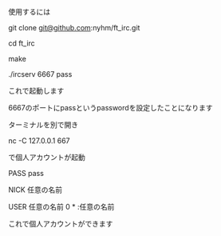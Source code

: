 使用するには

git clone git@github.com:nyhm/ft_irc.git

cd ft_irc

make

./ircserv 6667 pass


これで起動します

6667のポートにpassというpasswordを設定したことになります


ターミナルを別で開き

nc -C 127.0.0.1 667

で個人アカウントが起動


PASS pass

NICK 任意の名前

USER 任意の名前 0 * :任意の名前



これで個人アカウントができます
